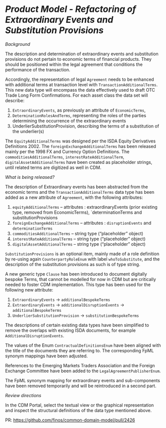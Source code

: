 # _Product Model - Refactoring of Extraordinary Events and Substitution Provisions_

_Background_

The description and determination of extraordinary events and substitution provisions do not pertain to economic terms of financial products. They should be positioned within the legal agreement that conditions the performance of the transaction. 

Accordingly, the representation of legal `Agreement` needs to be enhanced with additional terms at transaction level with  `TransactionAdditionalTerms`. This new data type will encompass the data effectively used to draft OTC Trade Long Form Confirmations. For each asset class the data set will describe:
1.	`ExtraordinaryEvents`, as previously an attribute of `EconomicTerms`,
2.	`DeterminationRolesAndTerms`, representing the roles of the parties determining the occurrence of the extraordinary events
3.	UnderlierSubstitutionProvision, describing the terms of a substitution of the underlier(s)

The `EquityAdditionalTerms` was designed per the ISDA Equity Derivatives Definitions 2002.  The `foreignExchangeAdditionalTerms` has been released mainly per the 1998 FX and Currency Option Definitions.  The  `commoditiesAdditionalTerms`, `interestRateAdditionalTerm`, `digitalAssetAdditionalTerms` have been created as placeholder strings, until related terms are digitized as well in CDM.

_What is being released?_

The description of Extraordinary events has been abstracted from the economic terms and the `TransactionAdditionalTerms` data type has been added as a new attribute of `Agreement`, with the following attributes:
1.	`equityAdditionalTerms` – attributes : extraordinaryEvents (prior existing type, removed from EconomicTerms), `determinationTerms and substitutionProvisions
2.	`foreignExchangeAdditionalTerms` – attributes : `disruptionEvents` and `determinationTerms`
3.	`commoditiesAdditionalTerms` – string type (“placeholder” object)
4.	`interestRateAdditionalTerms` – string type (“placeholder” object)
5.	`digitalAssetAdditionalTerms` – string type (“placeholder” object)

`SubstitutionProvisions` is an optional item, mainly made of a role definition by re-using again `CounterpartyRoleEnum` with label `whoToSubstitute`, and the description of the substitution provisions as such is of type string.

A new generic type `Clause` has been introduced to document digitally bespoke Terms, that cannot be modelled for now in CDM but are critically needed to foster CDM implementation.
This type has been used for the following new attribute:
1.	`ExtraordinaryEvents` -> `additionalBespokeTerms`
2.	`ExtraordinaryEvents` -> `additionalDisruptionEvents` -> `additionalBespokeTerms`
3.	`UnderlierSubstitutionProvision` -> `substitutionBespokeTerms`

The descriptions of certain existing data types have been simplified to remove the overlaps with existing ISDA documents, for example `AdditionalDisruptionEvents`.

The values of the Enum `ContractualDefinitionsEnum` have been aligned with the title of the documents they are referring to. The corresponding FpML synonym mappings have been adjusted.

References to the Emerging Markets Traders Association and the Foreign Exchange Committee have been added to the `LegalAgreementPublisherEnum`.

The FpML synonym mapping for extraordinary events and sub-components have been removed temporarily and will be reintroduced in a second part.

_Review directions_

In the CDM Portal, select the textual view or the graphical representation and inspect the structural definitions of the data type mentioned above.

PR: https://github.com/finos/common-domain-model/pull/2426
